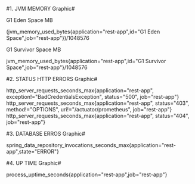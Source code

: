 #1. JVM MEMORY Graphic#

G1 Eden Space MB

(jvm_memory_used_bytes{application="rest-app",id="G1 Eden Space",job="rest-app"})/1048576

G1 Survivor Space MB

jvm_memory_used_bytes{application="rest-app",id="G1 Survivor Space",job="rest-app"}/1048576

#2. STATUS HTTP ERRORS Graphic#

http_server_requests_seconds_max{application="rest-app", exception!="BadCredentialsException", status="500", job="rest-app"}
http_server_requests_seconds_max{application="rest-app", status="403", method!="OPTIONS", uri!="/actuator/prometheus", job="rest-app"}
http_server_requests_seconds_max{application="rest-app", status="404",  job="rest-app"}

#3. DATABASE ERROS Graphic#

spring_data_repository_invocations_seconds_max{application="rest-app",state="ERROR"}

#4. UP TIME Graphic#

process_uptime_seconds{application="rest-app",job="rest-app"}
